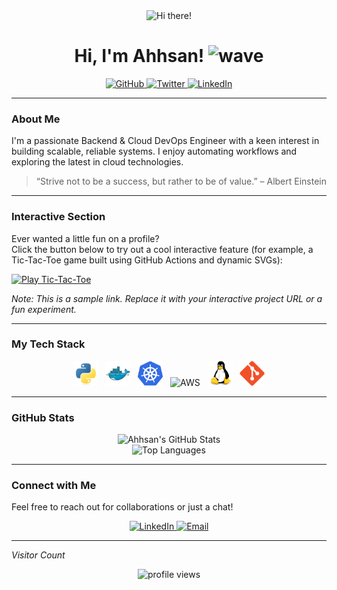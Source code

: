 <!-- Header with animated GIF -->
<div align="center">
  <img src="https://media.giphy.com/media/M9gbBd9nbDrOTu1Mqx/giphy.gif" width="100" alt="Hi there!"/>
</div>

<h1 align="center">
  Hi, I'm Ahhsan! <img src="https://media.giphy.com/media/hvRJCLFzcasrR4ia7z/giphy.gif" width="30" alt="wave"/>
</h1>

<!-- Social Badges -->
<p align="center">
  <a href="https://github.com/Ahhsan">
    <img src="https://img.shields.io/badge/GitHub-Ahhsan-181717?style=for-the-badge&logo=github" alt="GitHub"/>
  </a>
  <a href="https://twitter.com/YourTwitterHandle">
    <img src="https://img.shields.io/badge/Twitter-@Ahhsan-blue?style=for-the-badge&logo=twitter" alt="Twitter"/>
  </a>
  <a href="https://linkedin.com/in/YourLinkedInProfile">
    <img src="https://img.shields.io/badge/LinkedIn-Ahhsan-blue?style=for-the-badge&logo=linkedin" alt="LinkedIn"/>
  </a>
</p>

---

### About Me

I'm a passionate Backend & Cloud DevOps Engineer with a keen interest in building scalable, reliable systems. I enjoy automating workflows and exploring the latest in cloud technologies.  
> “Strive not to be a success, but rather to be of value.” – Albert Einstein

---

### Interactive Section

Ever wanted a little fun on a profile?  
Click the button below to try out a cool interactive feature (for example, a Tic-Tac-Toe game built using GitHub Actions and dynamic SVGs):

[![Play Tic-Tac-Toe](https://img.shields.io/badge/Play-Tic_Tac_Toe-brightgreen?style=for-the-badge)](https://ahhsan-interactive-game.netlify.app)

*Note: This is a sample link. Replace it with your interactive project URL or a fun experiment.*

---

### My Tech Stack

<div align="center">
  <img src="https://raw.githubusercontent.com/devicons/devicon/master/icons/python/python-original.svg" title="Python" alt="Python" width="40" height="40"/> &nbsp;
  <img src="https://raw.githubusercontent.com/devicons/devicon/master/icons/docker/docker-original.svg" title="Docker" alt="Docker" width="40" height="40"/> &nbsp;
  <img src="https://raw.githubusercontent.com/devicons/devicon/master/icons/kubernetes/kubernetes-plain.svg" title="Kubernetes" alt="Kubernetes" width="40" height="40"/> &nbsp;
  <img src="https://raw.githubusercontent.com/devicons/devicon/master/icons/aws/aws-original.svg" title="AWS" alt="AWS" width="40" height="40"/> &nbsp;
  <img src="https://raw.githubusercontent.com/devicons/devicon/master/icons/linux/linux-original.svg" title="Linux" alt="Linux" width="40" height="40"/> &nbsp;
  <img src="https://raw.githubusercontent.com/devicons/devicon/master/icons/git/git-original.svg" title="Git" alt="Git" width="40" height="40"/>
</div>

---

### GitHub Stats

<div align="center">
  <img src="https://github-readme-stats.vercel.app/api?username=Ahhsan&show_icons=true&theme=radical" alt="Ahhsan's GitHub Stats"/>
</div>

<div align="center">
  <img src="https://github-readme-stats.vercel.app/api/top-langs/?username=Ahhsan&layout=compact&theme=radical" alt="Top Languages"/>
</div>

---

### Connect with Me

Feel free to reach out for collaborations or just a chat!

<p align="center">
  <a href="https://linkedin.com/in/YourLinkedInProfile">
    <img src="https://img.shields.io/badge/LinkedIn-Ahhsan-blue?style=for-the-badge&logo=linkedin&logoColor=white" alt="LinkedIn"/>
  </a>
  <a href="mailto:ahhsan@example.com">
    <img src="https://img.shields.io/badge/Email-Contact_c14438?style=for-the-badge&logo=gmail&logoColor=white" alt="Email"/>
  </a>
</p>

---

*Visitor Count*  
<p align="center">
  <img src="https://komarev.com/ghpvc/?username=Ahhsan&style=flat-square" alt="profile views" />
</p>
